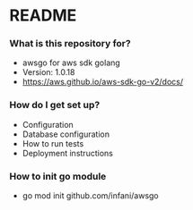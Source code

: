 # README #

### What is this repository for? ###

* awsgo for aws sdk golang
* Version: 1.0.18
* https://aws.github.io/aws-sdk-go-v2/docs/

### How do I get set up? ###

* Configuration
* Database configuration
* How to run tests
* Deployment instructions

### How to init go module

* go mod init github.com/infani/awsgo